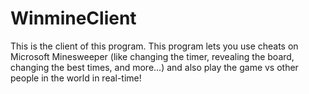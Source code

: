 # WinmineClient
This is the client of this program. This program lets you use cheats on Microsoft Minesweeper (like changing the timer, revealing the board, changing the best times, and more...) and also play the game vs other people in the world in real-time!
